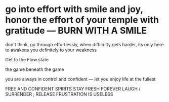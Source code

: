 go into effort with smile and joy, honor the effort of your temple with gratitude — BURN WITH A SMILE
===

don't think, go through effortlessly, when difficulty gets harder, its only here to awakens you definitely to your weakness

Get to the Flow state

the game beneath the game

you are always in control and confident — let you enjoy life at the fullest

FREE AND CONFIDENT SPIRITS STAY FRESH FOREVER
LAUGH / SURRENDER ; RELEASE FRUSTRATION IS USELESS